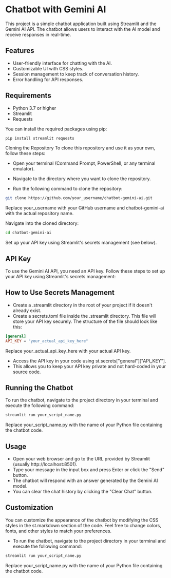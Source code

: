 # Chatbot with Gemini AI

This project is a simple chatbot application built using Streamlit and the Gemini AI API. The chatbot allows users to interact with the AI model and receive responses in real-time.

## Features

- User-friendly interface for chatting with the AI.
- Customizable UI with CSS styles.
- Session management to keep track of conversation history.
- Error handling for API responses.

## Requirements

- Python 3.7 or higher
- Streamlit
- Requests

You can install the required packages using pip:

```bash
pip install streamlit requests
```
Cloning the Repository
To clone this repository and use it as your own, follow these steps:

- Open your terminal (Command Prompt, PowerShell, or any terminal emulator).

- Navigate to the directory where you want to clone the repository.

- Run the following command to clone the repository:

```bash
git clone https://github.com/your_username/chatbot-gemini-ai.git
```
Replace your_username with your GitHub username and chatbot-gemini-ai with the actual repository name.

Navigate into the cloned directory:

```bash
cd chatbot-gemini-ai
```
Set up your API key using Streamlit's secrets management (see below).

## API Key
To use the Gemini AI API, you need an API key. Follow these steps to set up your API key using Streamlit's secrets management:

## How to Use Secrets Management

- Create a .streamlit directory in the root of your project if it doesn't already exist.
- Create a secrets.toml file inside the .streamlit directory. This file will store your API key securely. The structure of the file should look like this:
```toml
[general]
API_KEY = "your_actual_api_key_here"
```

Replace your_actual_api_key_here with your actual API key.

- Access the API key in your code using st.secrets["general"]["API_KEY"].
- This allows you to keep your API key private and not hard-coded in your source code.

## Running the Chatbot
To run the chatbot, navigate to the project directory in your terminal and execute the following command:

```bash
streamlit run your_script_name.py
```
Replace your_script_name.py with the name of your Python file containing the chatbot code.

## Usage
- Open your web browser and go to the URL provided by Streamlit (usually http://localhost:8501).
- Type your message in the input box and press Enter or click the "Send" button.
- The chatbot will respond with an answer generated by the Gemini AI model.
- You can clear the chat history by clicking the "Clear Chat" button.
## Customization
You can customize the appearance of the chatbot by modifying the CSS styles in the st.markdown section of the code. Feel free to change colors, fonts, and other styles to match your preferences.
- To run the chatbot, navigate to the project directory in your terminal and execute the following command:

```bash
streamlit run your_script_name.py
```
Replace your_script_name.py with the name of your Python file containing the chatbot code.
